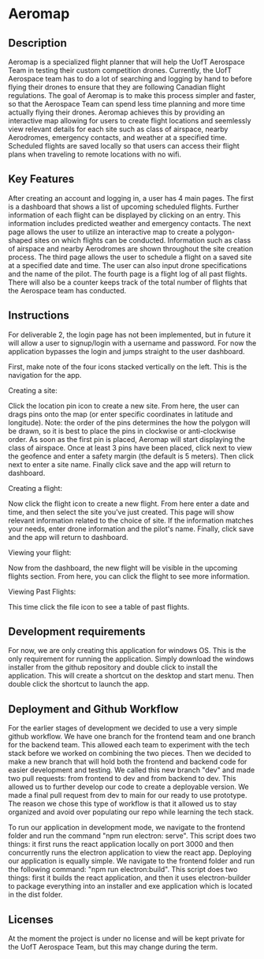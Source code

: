 # Aeromap

## Description 

Aeromap is a specialized flight planner that will help the UofT Aerospace Team in testing their custom competition drones. Currently, the UofT Aerospace team has to do a lot of searching and logging by hand to before flying their drones to ensure that they are following Canadian flight regulations. The goal of Aeromap is to make this process simpler and faster, so that the Aerospace Team can spend less time planning and more time actually flying their drones. Aeromap achieves this by providing an interactive map allowing for users to create flight locations and seemlessly view relevant details for each site such as class of airspace, nearby Aerodromes, emergency contacts, and weather at a specified time. Scheduled flights are saved locally so that users can access their flight plans when traveling to remote locations with no wifi.

## Key Features

After creating an account and logging in, a user has 4 main pages. The first is a dashboard that shows a list of upcoming scheduled flights. Further information of each flight can be displayed by clicking on an entry. This information includes predicted weather and emergency contacts. The next page allows the user to utilize an interactive map to create a polygon-shaped sites on which flights can be conducted. Information such as class of airspace and nearby Aerodromes are shown throughout the site creation process. The third page allows the user to schedule a flight on a saved site at a specified date and time. The user can also input drone specifications and the name of the pilot. The fourth page is a flight log of all past flights. There will also be a counter keeps track of the total number of flights that the Aerospace team has conducted.

## Instructions

For deliverable 2, the login page has not been implemented, but in future it will allow a user to signup/login with a username and password. For now the application bypasses the login and jumps straight to the user dashboard.

First, make note of the four icons stacked vertically on the left. This is the navigation for the app.

Creating a site:

Click the location pin icon to create a new site. From here, the user can drags pins onto the map (or enter specific coordinates in latitude and longitude). Note: the order of the pins determines the how the polygon will be drawn, so it is best to place the pins in clockwise or anti-clockwise order. As soon as the first pin is placed, Aeromap will start displaying the class of airspace. Once at least 3 pins have been placed, click next to view the geofence and enter a safety margin (the default is 5 meters). Then click next to enter a site name. Finally click save and the app will return to dashboard.

Creating a flight:

Now click the flight icon to create a new flight. From here enter a date and time, and then select the site you've just created. This page will show relevant information related to the choice of site. If the information matches your needs, enter drone information and the pilot's name. Finally, click save and the app will return to dashboard.

Viewing your flight:

Now from the dashboard, the new flight will be visible in the upcoming flights section. From here, you can click the flight to see more information.

Viewing Past Flights:

This time click the file icon to see a table of past flights.

 ## Development requirements

For now, we are only creating this application for windows OS. This is the only requirement for running the application. Simply download the windows installer from the github repository and double click to install the application. This will create a shortcut on the desktop and start menu. Then double click the shortcut to launch the app.
 
 ## Deployment and Github Workflow

For the earlier stages of development we decided to use a very simple github workflow. We have one branch for the frontend team and one branch for the backend team. This allowed each team to experiment with the tech stack before we worked on combining the two pieces. Then we decided to make a new branch that will hold both the frontend and backend code for easier development and testing. We called this new branch "dev" and made two pull requests: from frontend to dev and from backend to dev. This allowed us to further develop our code to create a deployable version. We made a final pull request from dev to main for our ready to use prototype. The reason we chose this type of workflow is that it allowed us to stay organized and avoid over populating our repo while learning the tech stack.

To run our application in development mode, we navigate to the frontend folder and run the command "npm run electron: serve". This script does two things: it first runs the react application locally on port 3000 and then concurrently runs the electron application to view the react app. Deploying our application is equally simple. We navigate to the frontend folder and run the following command: "npm run electron:build". This script does two things: first it builds the react application, and then it uses electron-builder to package everything into an installer and exe application which is located in the dist folder.

 ## Licenses 

At the moment the project is under no license and will be kept private for the UofT Aerospace Team, but this may change during the term.
